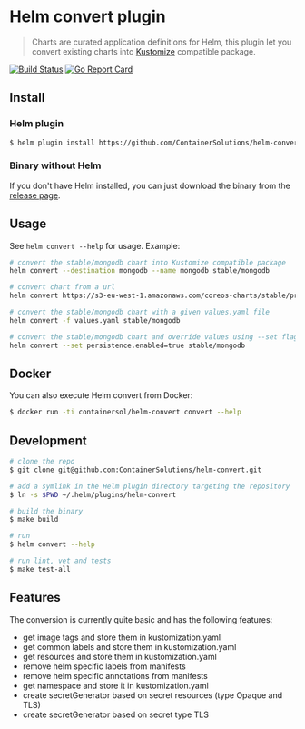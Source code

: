 Helm convert plugin
===================

> Charts are curated application definitions for Helm, this plugin let you
convert existing charts into [Kustomize](https://github.com/kubernetes-sigs/kustomize)
compatible package.

[![Build Status](https://travis-ci.org/ContainerSolutions/helm-convert.svg?branch=master)](https://travis-ci.org/ContainerSolutions/helm-convert)
[![Go Report Card](https://goreportcard.com/badge/github.com/ContainerSolutions/helm-convert)](https://goreportcard.com/report/github.com/ContainerSolutions/helm-convert)


## Install

### Helm plugin

```bash
$ helm plugin install https://github.com/ContainerSolutions/helm-convert
```

### Binary without Helm

If you don't have Helm installed, you can just download the binary from the
[release page](https://github.com/ContainerSolutions/helm-convert/releases).

## Usage

See `helm convert --help` for usage. Example:

```bash
# convert the stable/mongodb chart into Kustomize compatible package
helm convert --destination mongodb --name mongodb stable/mongodb

# convert chart from a url
helm convert https://s3-eu-west-1.amazonaws.com/coreos-charts/stable/prometheus-operator

# convert the stable/mongodb chart with a given values.yaml file
helm convert -f values.yaml stable/mongodb

# convert the stable/mongodb chart and override values using --set flag:
helm convert --set persistence.enabled=true stable/mongodb
```

## Docker

You can also execute Helm convert from Docker:

```bash
$ docker run -ti containersol/helm-convert convert --help
```

## Development

```bash
# clone the repo
$ git clone git@github.com:ContainerSolutions/helm-convert.git

# add a symlink in the Helm plugin directory targeting the repository
$ ln -s $PWD ~/.helm/plugins/helm-convert

# build the binary
$ make build

# run
$ helm convert --help

# run lint, vet and tests
$ make test-all
```

## Features

The conversion is currently quite basic and has the following features:

- get image tags and store them in kustomization.yaml
- get common labels and store them in kustomization.yaml
- get resources and store them in kustomization.yaml
- remove helm specific labels from manifests
- remove helm specific annotations from manifests
- get namespace and store it in kustomization.yaml
- create secretGenerator based on secret resources (type Opaque and TLS)
- create secretGenerator based on secret type TLS
